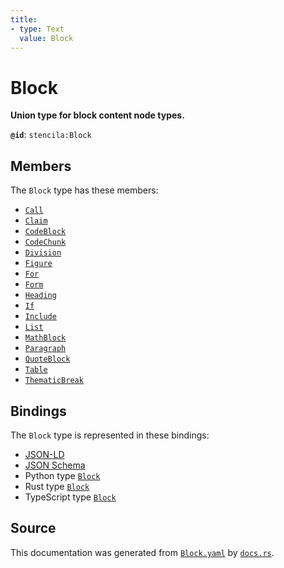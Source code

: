 ```yaml
---
title:
- type: Text
  value: Block
---
```


# Block

**Union type for block content node types.**

**`@id`**: `stencila:Block`

## Members

The `Block` type has these members:

- [`Call`](https://stencila.dev/docs/reference/schema/flow/call)
- [`Claim`](https://stencila.dev/docs/reference/schema/works/claim)
- [`CodeBlock`](https://stencila.dev/docs/reference/schema/code/code-block)
- [`CodeChunk`](https://stencila.dev/docs/reference/schema/code/code-chunk)
- [`Division`](https://stencila.dev/docs/reference/schema/style/division)
- [`Figure`](https://stencila.dev/docs/reference/schema/works/figure)
- [`For`](https://stencila.dev/docs/reference/schema/flow/for)
- [`Form`](https://stencila.dev/docs/reference/schema/flow/form)
- [`Heading`](https://stencila.dev/docs/reference/schema/prose/heading)
- [`If`](https://stencila.dev/docs/reference/schema/flow/if)
- [`Include`](https://stencila.dev/docs/reference/schema/flow/include)
- [`List`](https://stencila.dev/docs/reference/schema/prose/list)
- [`MathBlock`](https://stencila.dev/docs/reference/schema/math/math-block)
- [`Paragraph`](https://stencila.dev/docs/reference/schema/prose/paragraph)
- [`QuoteBlock`](https://stencila.dev/docs/reference/schema/prose/quote-block)
- [`Table`](https://stencila.dev/docs/reference/schema/works/table)
- [`ThematicBreak`](https://stencila.dev/docs/reference/schema/prose/thematic-break)

## Bindings

The `Block` type is represented in these bindings:

- [JSON-LD](https://stencila.dev/Block.jsonld)
- [JSON Schema](https://stencila.dev/Block.schema.json)
- Python type [`Block`](https://github.com/stencila/stencila/blob/main/python/stencila/types/block.py)
- Rust type [`Block`](https://github.com/stencila/stencila/blob/main/rust/schema/src/types/block.rs)
- TypeScript type [`Block`](https://github.com/stencila/stencila/blob/main/typescript/src/types/Block.ts)

## Source

This documentation was generated from [`Block.yaml`](https://github.com/stencila/stencila/blob/main/schema/Block.yaml) by [`docs.rs`](https://github.com/stencila/stencila/blob/main/rust/schema-gen/src/docs.rs).